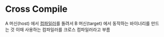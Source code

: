 # Cross Compile

A 머신(host) 에서 [컴파일러](Compiler)를 돌려서 B 머신(target) 에서 동작하는 바이너리를 만드는 것
이때 사용하는 컴파일러를 크로스 컴파일러라고 부름